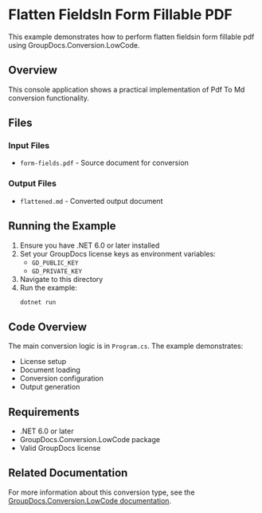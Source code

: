 # Flatten FieldsIn Form Fillable PDF

This example demonstrates how to perform flatten fieldsin form fillable pdf using GroupDocs.Conversion.LowCode.

## Overview

This console application shows a practical implementation of Pdf To Md conversion functionality.

## Files

### Input Files
- `form-fields.pdf` - Source document for conversion

### Output Files
- `flattened.md` - Converted output document

## Running the Example

1. Ensure you have .NET 6.0 or later installed
2. Set your GroupDocs license keys as environment variables:
   - `GD_PUBLIC_KEY`
   - `GD_PRIVATE_KEY`
3. Navigate to this directory
4. Run the example:
   ```bash
   dotnet run
   ```

## Code Overview

The main conversion logic is in `Program.cs`. The example demonstrates:
- License setup
- Document loading
- Conversion configuration
- Output generation

## Requirements

- .NET 6.0 or later
- GroupDocs.Conversion.LowCode package
- Valid GroupDocs license

## Related Documentation

For more information about this conversion type, see the [GroupDocs.Conversion.LowCode documentation](https://docs.groupdocs.net/conversion/developer-guide/using-pdf-to-md-converter/).
